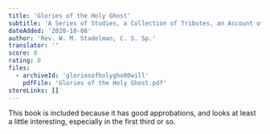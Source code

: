 ```yaml
---
title: 'Glories of the Holy Ghost'
subtitle: 'A Series of Studies, a Collection of Tributes, an Account of Certain Movements bearing on The Third Person of the Blessed Trinity'
dateAdded: '2020-10-08'
author: 'Rev. W. M. Stadelman, C. S. Sp.'
translator: ''
score: 0
rating: 0
files:
  - archiveId: 'gloriesofholygho00will'
    pdfFile: 'Glories of the Holy Ghost.pdf'
storeLinks: []
---
```


This book is included because it has good approbations, and looks at least a little interesting, especially in the first third or so.
